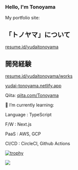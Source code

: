 ### Hello, I'm Tonoyama
My portfolio site:

## 「トノヤマ」について

[resume.id/yudaitonoyama](https://www.resume.id/yudaitonoyama)

## 開発経験

[resume.id/yudaitonoyama/works](https://www.resume.id/yudaitonoyama/works)

[yudai-tonoyama.netlify.app](https://yudai-tonoyama.netlify.app/)

Qiita:
[qiita.com/Tonoyama](https://qiita.com/Tonoyama)

🌱 I’m currently learning:

Language : TypeScript

F/W : Next.js

PaaS : AWS, GCP

CI/CD : CircleCI, Github Actions


[![trophy](https://github-profile-trophy.vercel.app/?username=Tonoyama)](https://github.com/Tonoyama/github-profile-trophy)

<a href="https://github.com/Tonoyama/github-readme-stats">
  <img align="left" src="https://github-readme-stats.vercel.app/api?username=Tonoyama&count_private=true&show_icons=true" />
</a>
<!--
**Tonoyama/Tonoyama** is a ✨ _special_ ✨ repository because its `README.md` (this file) appears on your GitHub profile.

